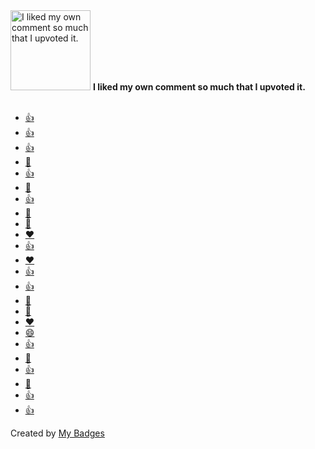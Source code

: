 <img src="https://my-badges.github.io/my-badges/self-upvote.png" alt="I liked my own comment so much that I upvoted it." title="I liked my own comment so much that I upvoted it." width="128">
<strong>I liked my own comment so much that I upvoted it.</strong>
<br><br>

* <a href="https://github.com/glidea/zenfeed/issues/1">👍</a>
* <a href="https://github.com/opsre/go-ldap-admin/issues/10">👍</a>
* <a href="https://github.com/CH563/shot-easy-website/issues/1">👍</a>
* <a href="https://github.com/AlistGo/alist/pull/6201">👀</a>
* <a href="https://github.com/vuepress-reco/vuepress-theme-reco/discussions/1#discussioncomment-654633">👍</a>
* <a href="https://github.com/opsre/go-ldap-admin/discussions/16#discussioncomment-2921445">👀</a>
* <a href="https://github.com/opsre/go-ldap-admin/discussions/41#discussioncomment-2998039">👍</a>
* <a href="https://github.com/opsre/go-ldap-admin/discussions/41#discussioncomment-2998039">🎉</a>
* <a href="https://github.com/bosichong/suiyanblog/discussions/2#discussioncomment-11872692">🎉</a>
* <a href="https://github.com/typora/typora-issues/issues/290#issuecomment-501274089">❤️</a>
* <a href="https://github.com/jenkinsci/gitlab-plugin/issues/981#issuecomment-533066083">👍</a>
* <a href="https://github.com/eryajf/learning-weekly/issues/1#issuecomment-851362644">❤️</a>
* <a href="https://github.com/gnimli/go-web-mini/issues/4#issuecomment-1084476858">👍</a>
* <a href="https://github.com/go-ldap/ldap/issues/200#issuecomment-1113889409">👍</a>
* <a href="https://github.com/go-ldap/ldap/issues/200#issuecomment-1114265992">🎉</a>
* <a href="https://github.com/ruanyf/weekly/issues/2365#issuecomment-1120332293">🎉</a>
* <a href="https://github.com/opsre/go-ldap-admin/issues/14#issuecomment-1144546400">❤️</a>
* <a href="https://github.com/ruanyf/weekly/pull/2451#issuecomment-1156446698">😄</a>
* <a href="https://github.com/golang/go/issues/40447#issuecomment-1162458250">👍</a>
* <a href="https://github.com/eryajf/HowToStartOpenSource/issues/14#issuecomment-1190976862">🎉</a>
* <a href="https://github.com/eryajf/HowToStartOpenSource/issues/14#issuecomment-1192128687">👍</a>
* <a href="https://github.com/jaywcjlove/reference/issues/102#issuecomment-1368158419">🎉</a>
* <a href="https://github.com/yingDev/WGestures2-bugs/issues/191#issuecomment-1524390326">👍</a>
* <a href="https://github.com/RSSNext/Folo/issues/639#issuecomment-2375591419">👍</a>


Created by <a href="https://github.com/my-badges/my-badges">My Badges</a>